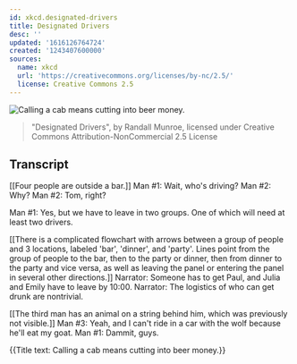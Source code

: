 ```yaml
---
id: xkcd.designated-drivers
title: Designated Drivers
desc: ''
updated: '1616126764724'
created: '1243407600000'
sources:
  name: xkcd
  url: 'https://creativecommons.org/licenses/by-nc/2.5/'
  license: Creative Commons 2.5
---
```

![Calling a cab means cutting into beer money.](https://imgs.xkcd.com/comics/designated_drivers.png)
> "Designated Drivers", by Randall Munroe, licensed under Creative Commons Attribution-NonCommercial 2.5 License

## Transcript
[[Four people are outside a bar.]]
Man #1: Wait, who's driving?
Man #2: Why?
Man #2: Tom, right?

Man #1: Yes, but we have to leave in two groups. One of which will need at least two drivers.

[[There is a complicated flowchart with arrows between a group of people and 3 locations, labeled 'bar', 'dinner', and 'party'.  Lines point from the group of people to the bar, then to the party or dinner, then from dinner to the party and vice versa, as well as leaving the panel or entering the panel in several other directions.]]
Narrator: Someone has to get Paul, and Julia and Emily have to leave by 10:00.
Narrator: The logistics of who can get drunk are nontrivial.

[[The third man has an animal on a string behind him, which was previously not visible.]]
Man #3: Yeah, and I can't ride in a car with the wolf because he'll eat my goat.
Man #1: Dammit, guys.

{{Title text: Calling a cab means cutting into beer money.}}
